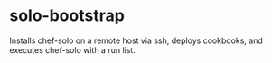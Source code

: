 # solo-bootstrap
Installs chef-solo on a remote host via ssh, deploys cookbooks, and executes chef-solo with a run list.
